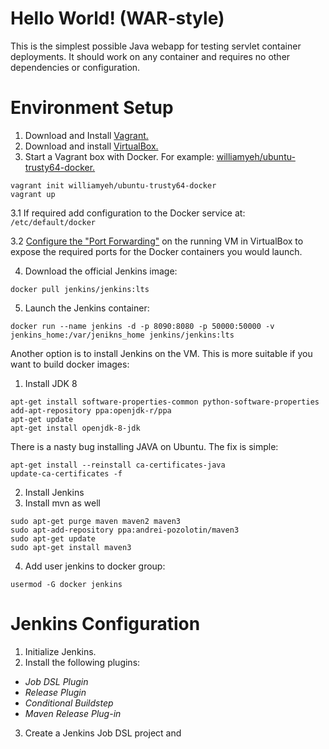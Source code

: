 Hello World! (WAR-style)
===============

This is the simplest possible Java webapp for testing servlet container deployments.  It should work on any container and requires no other dependencies or configuration.

Environment Setup
===============
1. Download and Install [Vagrant.](https://www.vagrantup.com/downloads.html)
2. Download and install [VirtualBox.](https://www.virtualbox.org/wiki/Downloads)
3. Start a Vagrant box with Docker. For example: [williamyeh/ubuntu-trusty64-docker.](https://app.vagrantup.com/williamyeh/boxes/ubuntu-trusty64-docker)
  ```
  vagrant init williamyeh/ubuntu-trusty64-docker
  vagrant up
  ```
  3.1 If required add configuration to the Docker service at: ```/etc/default/docker```

  3.2 [Configure the "Port Forwarding"](http://www.jhipster.tech/tips/020_tip_using_docker_containers_as_localhost_on_mac_and_windows.html) on the running VM in VirtualBox to expose the required ports for the Docker containers you would launch.

4. Download the official Jenkins image:
  ```
  docker pull jenkins/jenkins:lts
  ```
5. Launch the Jenkins container:
  ```
  docker run --name jenkins -d -p 8090:8080 -p 50000:50000 -v jenkins_home:/var/jenikns_home jenkins/jenkins:lts
  ```
Another option is to install Jenkins on the VM. This is more suitable if you want to build docker images:

1. Install JDK 8
```
apt-get install software-properties-common python-software-properties
add-apt-repository ppa:openjdk-r/ppa
apt-get update
apt-get install openjdk-8-jdk
```

There is a nasty bug installing JAVA on Ubuntu.
The fix is simple:

```
apt-get install --reinstall ca-certificates-java
update-ca-certificates -f
```

2. Install Jenkins
3. Install mvn as well
```
sudo apt-get purge maven maven2 maven3
sudo apt-add-repository ppa:andrei-pozolotin/maven3
sudo apt-get update
sudo apt-get install maven3
```
4. Add user jenkins to docker group:
```
usermod -G docker jenkins
```


Jenkins Configuration
===============
1. Initialize Jenkins.
2. Install the following plugins:
  - _Job DSL Plugin_
  - _Release Plugin_
  - _Conditional Buildstep_
  - _Maven Release Plug-in_
3. Create a Jenkins Job DSL project and
